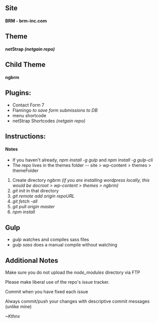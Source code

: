 ## Site

#### BRM - brm-inc.com


## Theme

#### netStrap *(netgain repo)*


## Child Theme

#### ngbrm


## Plugins:

* Contact Form 7
* Flamingo *to save form submissions to DB*
* menu shortcode
* netStrap Shortcodes *(netgain repo)*


## Instructions:

#### Notes

* If you haven't already, *npm install -g gulp* and *npm install -g gulp-cli*
* The repo lives in the themes folder -- site > wp-content > themes > themeFolder

1. Create directory *ngbrm*
*(if you are installing wordpress locally, this would be docroot > wp-content > themes > ngbrm)*
2. *git init* in that directory
3. *git remote add origin repoURL*
4. *git fetch -all*
5. *git pull origin master*
6. *npm install*

## Gulp

* *gulp* watches and compiles sass files
* *gulp sass* does a manual compile without watching

## Additional Notes

Make sure you do not upload the *node_modules* directory via FTP

Please make liberal use of the repo's issue tracker.

Commit when you have fixed each issue

Always commit/push your changes with descriptive commit messages (unlike mine)

 *~Kthnx*
